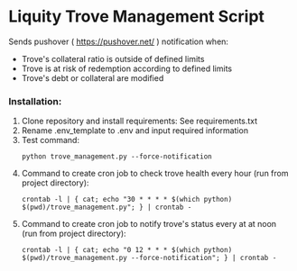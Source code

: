 # Liquity Trove Management Script

Sends pushover ( https://pushover.net/ ) notification when:
- Trove's collateral ratio is outside of defined limits
- Trove is at risk of redemption according to defined limits
- Trove's debt or collateral are modified

### Installation:
1. Clone repository and install requirements: See requirements.txt
1. Rename .env_template to .env and input required information
1. Test command:
    ```
    python trove_management.py --force-notification
    ```
1. Command to create cron job to check trove health every hour (run from project directory):
    ```
    crontab -l | { cat; echo "30 * * * * $(which python) $(pwd)/trove_management.py"; } | crontab -
    ```
1. Command to create cron job to notify trove's status every at at noon (run from project directory):
    ```
    crontab -l | { cat; echo "0 12 * * * $(which python) $(pwd)/trove_management.py --force-notification"; } | crontab -
    ```
